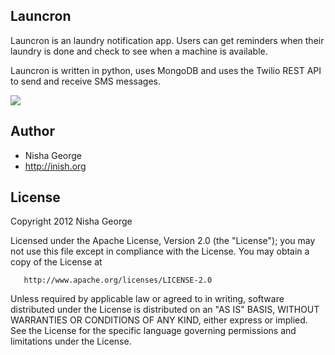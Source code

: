 ## Launcron

Launcron is an laundry notification app. Users can get reminders when their laundry is done and check to see when a machine is available. 

Launcron is written in python, uses MongoDB and uses the Twilio REST API to send and receive SMS messages. 

![](http://negeorge.github.com/Launcron/imgs/launcron.jpg)

## Author

- Nisha George
- http://inish.org

## License

 Copyright 2012 Nisha George
 
   Licensed under the Apache License, Version 2.0 (the "License");
   you may not use this file except in compliance with the License.
   You may obtain a copy of the License at

       http://www.apache.org/licenses/LICENSE-2.0

   Unless required by applicable law or agreed to in writing, software
   distributed under the License is distributed on an "AS IS" BASIS,
   WITHOUT WARRANTIES OR CONDITIONS OF ANY KIND, either express or implied.
   See the License for the specific language governing permissions and
   limitations under the License.